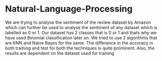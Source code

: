 # Natural-Language-Processing

We are trying to analyse the sentiment of the review dataset by Amazon which can further be used to analyse the sentiment of any dataset which is labelled as 0 or 1. Our dataset has 2 classes that is 0 or 1 and thats why we have used Binomial classification later on. 
We tried to use 2 algorithms that are KNN and Naive Bayes for the same.
The difference in the accuracy in both training and test for both the techniques is quite prominent.
Also, the results are dependent on the dataset used for training
